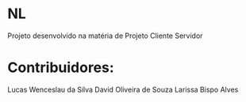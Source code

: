 # NL
Projeto desenvolvido na matéria de Projeto Cliente Servidor

#  Contribuidores:
Lucas Wenceslau da Silva
David Oliveira de Souza
Larissa Bispo Alves
